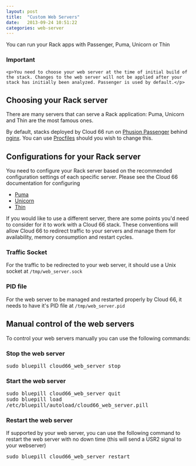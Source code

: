 ```yaml
---
layout: post
title:  "Custom Web Servers"
date:   2013-09-24 10:51:22
categories: web-server
---
```


<p class="lead">You can run your Rack apps with Passenger, Puma, Unicorn or Thin</p>

<div class="notice">
	<h3>Important</h3>

	<p>You need to choose your web server at the time of initial build of the stack. Changes to the web server will not be applied after your stack has initially been analyzed. Passenger is used by default.</p>
</div>

## Choosing your Rack server
There are many servers that can serve a Rack application: Puma, Unicorn and Thin are the most famous ones.

By default, stacks deployed by Cloud 66 run on <a href="https://www.phusionpassenger.com/" target="_blank">Phusion Passenger</a> behind <a href="http://wiki.nginx.org/Main" target="_blank">nginx</a>. You can use [Procfiles](/stack-features/proc-files.html) should you wish to change this.

## Configurations for your Rack server
You need to configure your Rack server based on the recommended configuration settings of each specific server. Please see the Cloud 66 documentation for configuring
* [Puma](/web-server/puma_rack_server.html)
* [Unicorn](/web-server/unicorn_rack_server.html)
* [Thin](/web-server/thin_rack_server.html)

If you would like to use a different server, there are some points you'd need to consider for it to work with a Cloud 66 stack. These conventions will allow Cloud 66 to redirect traffic to your servers and manage them for availability, memory consumption and restart cycles.

### Traffic Socket
For the traffic to be redirected to your web server, it should use a Unix socket at `/tmp/web_server.sock`

### PID file
For the web server to be managed and restarted properly by Cloud 66, it needs to have it's PID file at `/tmp/web_server.pid`

## Manual control of the web servers
To control your web servers manually you can use the following commands:

### Stop the web server
<p>
<kbd>
	sudo bluepill cloud66_web_server stop
</kbd>
</p>

### Start the web server
<p>
<kbd>
	sudo bluepill cloud66_web_server quit
</kbd><br/>
<kbd>
	sudo bluepill load /etc/bluepill/autoload/cloud66_web_server.pill
</kbd>
</p>

### Restart the web server
If supported by your web server, you can use the following command to restart the web server with no down time (this will send a USR2 signal to your webserver)
<p>
<kbd>
	sudo bluepill cloud66_web_server restart
</kbd>
</p>